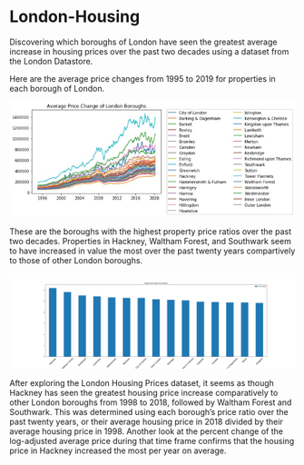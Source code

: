 # London-Housing
Discovering which boroughs of London have seen the greatest average increase in housing prices over the past two decades using a dataset from the London Datastore.

Here are the average price changes from 1995 to 2019 for properties in each borough of London.

![Average Price Change](./plots/avgPriceChange.jpg)

These are the boroughs with the highest property price ratios over the past two decades. Properties in Hackney, Waltham Forest, and Southwark seem to have increased in value the most over the past twenty years compartively to those of other London boroughs.

![Top Fifteen Boroughs](./plots/top15.jpg)

After exploring the London Housing Prices dataset, it seems as though Hackney has seen the greatest housing price increase comparatively to other London boroughs from 1998 to 2018, followed by Waltham Forest and Southwark. This was determined using each borough’s price ratio over the past twenty years, or their average housing price in 2018 divided by their average housing price in 1998. Another look at the percent change of the log-adjusted average price during that time frame confirms that the housing price in Hackney increased the most per year on average.
